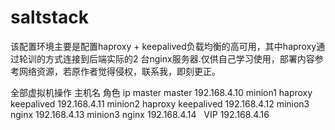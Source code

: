 # saltstack
该配置环境主要是配置haproxy + keepalived负载均衡的高可用，其中haproxy通过轮训的方式连接到后端实际的2 台nginx服务器.仅供自己学习使用，部署内容参考网络资源，若原作者觉得侵权，联系我，即刻更正。

全部虚拟机操作
主机名  角色     ip
master master 192.168.4.10
minion1 haproxy keepalived 192.168.4.11
minion2 haproxy keepalived 192.168.4.12
minion3 nginx 192.168.4.13
minion3 nginx 192.168.4.14
  VIP 192.168.4.16
